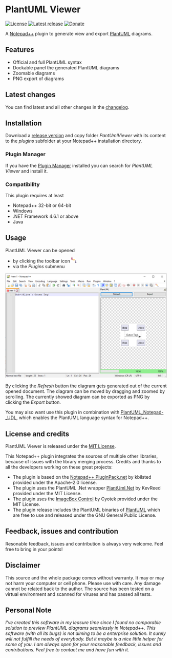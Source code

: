 # PlantUML Viewer
[![License](https://img.shields.io/github/license/Fruchtzwerg94/PlantUmlViewer.svg)](https://github.com/nea/MarkdownViewerPlusPlus/blob/master/LICENSE.md) 
[![Latest release](https://img.shields.io/badge/release-1.0.0-green.svg)](https://github.com/Fruchtzwerg94/PlantUmlViewer/releases/tag/1.0.0)
[![Donate](https://img.shields.io/badge/Donate-PayPal-green.svg)](https://www.paypal.me/insanitydesign)

A [Notepad++](https://notepad-plus-plus.org/) plugin to generate view and export [PlantUML](https://plantuml.com/) diagrams.

## Features
* Official and full PlantUML syntax
* Dockable panel the generated PlantUML diagrams
* Zoomable diagrams
* PNG export of diagrams

## Latest changes
You can find latest and all other changes in the [changelog](CHANGELOG.md).

## Installation
Download a [release version](https://github.com/Fruchtzwerg94/PlantUmlViewer/releases) and copy folder *PantUmlViewer* with its content to the *plugins* subfolder at your Notepad++ installation directory.

### Plugin Manager
If you have the [Plugin Manager](https://github.com/bruderstein/nppPluginManager) installed you can search for *PlantUML Viewer* and install it.

### Compatibility
This plugin requires at least
* Notepad++ 32-bit or 64-bit
* Windows
* .NET Framework 4.6.1 or above
* Java

## Usage
PlantUML Viewer can be opened
* by clicking the toolbar icon ![UML icon](PlantUmlViewer/PlantUmlViewer/Resources/Icon.png)
* via the *Plugins* submenu

![PlantUML Viewer](doc/PlantUmlViewer.png)

By clicking the *Refresh* button the diagram gets generated out of the current opened document. The diagram can be moved by dragging and zoomed by scrolling. The currently showed diagram can be exported as PNG by clicking the *Export* button.

You may also want use this plugin in combination with [PlantUML_Notepad-_UDL](https://github.com/brianmaher84/PlantUML_Notepad-_UDL), which enables the PlantUML language syntax for Notepad++.

## License and credits
PlantUML Viewer is released under the [MIT License](LICENSE.md).

This Notepad++ plugin integrates the sources of multiple other libraries, because of issues with the library merging process. Credits and thanks to all the developers working on these great projects:
* The plugin is based on the [Notepad++ PluginPack.net](https://github.com/kbilsted/NotepadPlusPlusPluginPack.Net) by kbilsted provided under the Apache-2.0 license.
* The plugin uses the PlantUML .Net wrapper [PlantUml.Net](https://github.com/KevReed/PlantUml.Net) by KevReed provided under the MIT License.
* The plugin uses the [ImageBox Control](https://github.com/cyotek/Cyotek.Windows.Forms.ImageBox) by Cyotek provided under the MIT License.
* The plugin release includes the PlantUML binaries of [PlantUML](https://plantuml.com/) which are free to use and released under the GNU General Public License.

## Feedback, issues and contribution
Resonable feedback, issues and contribution is always very welcome. Feel free to bring in your points!

## Disclaimer
This source and the whole package comes without warranty. It may or may not harm your computer or cell phone. Please use with care. Any damage cannot be related back to the author. The source has been tested on a virtual environment and scanned for viruses and has passed all tests.

## Personal Note
*I've created this software in my leasure time since I found no comparable solution to preview PlantUML diagrams seamlessly in Notepad++. This software (with all its bugs) is not aiming to be a enterprise solution. It surely will not fulfill the needs of everybody. But it maybe is a nice little helper for some of you. I am always open for your reasonable feedback, issues and contributions. Feel free to contact me and have fun with it.*
